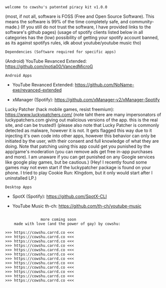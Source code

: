 ~~~~~~~~~~~~~~~~~~~~~~~~~~~~~~~~~~~~~~~~~~~~~~~~~~~~~~~~~~~~~~~
welcome to cowshu's patented piracy kit v1.0.0
~~~~~~~~~~~~~~~~~~~~~~~~~~~~~~~~~~~~~~~~~~~~~~~~~~~~~~~~~~~~~~~
(most, if not all, software is FOSS (Free and Open Source Software). 
This means the software is 99% of the time completely safe, and community-made.)
(If you still do not trust the software, I have provided links to the software's github pages)
(usage of spotify clients listed below in all categories has the (low) possibility of getting your spotify account banned, as its against spotifys rules, idk about youtube/youtube music tho)

	Dependencies (Software required for specific apps)

(Android) YouTube Revanced Extended:
https://github.com/inotia00/VancedMicroG

	Android Apps

- YouTube Revanced Extended:
https://github.com/NoName-exe/revanced-extended

- xManager (Spotify):
https://github.com/xManager-v2/xManager-Spotify

Lucky Patcher (hack mobile games, resist freemium):
https://www.luckypatchers.com/ 
(note taht there are many impersonators of luckypatchers.com giving out malicious versions of the app. this is the real site, and can be trusted!)
(please also note that Lucky Patcher is commonly detected as malware, however it is not. It gets flagged this way due to it injecting it's own code into other apps, however this behavior can only be initiated by the user, with their consent and full knowledge of what they are doing. Note that patching using this app could get you punished by the app/game's moderation (you can remove ads get free in-app purchases and more). I am unaware if you can get punished on any Google services like google play games, but be cautious.) (Hey! I recently found some games may not even start if the luckypatcher package is found on your phone. I tried to play Cookie Run: KIngdom, but it only would start after I uninstalled LP.)

	Desktop Apps

- SpotX (Spotify):
https://github.com/SpotX-CLI

- YouTube Music th-ch:
https://github.com/th-ch/youtube-music

~~~~~~~~~~~~~~~~~~~~~~~~~~~~~~~~~~~~~~~~~~~~~~~~~~~~~~~~~~~~~~~~

			    more coming soon
	made with love (and the power of gay) by cowshu:

>>> https://cowshu.carrd.co <<<
>>> https://cowshu.carrd.co <<<
>>> https://cowshu.carrd.co <<<
>>> https://cowshu.carrd.co <<<
>>> https://cowshu.carrd.co <<<
>>> https://cowshu.carrd.co <<<
>>> https://cowshu.carrd.co <<<
>>> https://cowshu.carrd.co <<<
>>> https://cowshu.carrd.co <<<
>>> https://cowshu.carrd.co <<<
>>> https://cowshu.carrd.co <<<
>>> https://cowshu.carrd.co <<<
